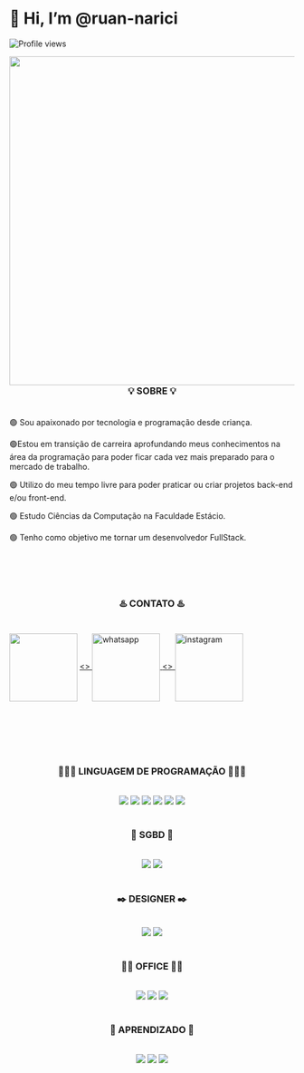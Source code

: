 <h1 align="left"> 👋 Hi, I’m @ruan-narici</h1>
<p align="left"> <img src="https://komarev.com/ghpvc/?username=ruan-narici&color=green" alt="Profile views" /> </p>
<img align="right" height="580em" src="https://uploaddeimagens.com.br/images/004/108/414/full/github_img_1.jpg?1667869491"/>
<h1></h1>
<h3 align="center">💡 SOBRE 💡<br><br></h3>
<p align="left">🟢 Sou apaixonado por tecnologia e programação desde criança.<br></p>
<p align="left">🟢Estou em transição de carreira aprofundando meus conhecimentos na área da programação para poder ficar cada vez mais preparado para o mercado de trabalho.<br></p>
<p align="left">🟢 Utilizo do meu tempo livre para poder praticar ou criar projetos back-end e/ou front-end.<br></p>
<p align="left">🟢 Estudo Ciências da Computação na Faculdade Estácio.<br></p>
<p align="left">🟢 Tenho como objetivo me tornar um desenvolvedor FullStack.<br><br><br><br><br></p>

<h3 align="center">♨️ CONTATO ♨️ <br><br></h3>
<!--LINKEDIN---><a href="https://www.linkedin.com/in/ruan-narici-6a590416b/" target="_blank">
<img width = 120px align="center" src="https://img.shields.io/badge/linkedin%20-%230077B5.svg?&style=for-the-badge&logo=linkedin&logoColor=white"/></a>
<!--WHATSAPP---><a href="https://wa.me/5577991586189?text=Sinta-se%20livre%20para%20entrar%20em%20contato%20comigo." alt="WhatsApp" target="_blank"><>
<img width = 120px align="center" src="https://img.shields.io/badge/WhatsApp-25D366?style=for-the-badge&logo=whatsapp&logoColor=white" alt="whatsapp">
</a>
<!--INSTAGRAM---><a href="https://www.instagram.com/ruan.narici/" alt="Instagram" target="_blank"><>
<img width = 120px align="center" src="https://img.shields.io/badge/Instagram-E4405F?style=for-the-badge&logo=instagram&logoColor=white" alt="instagram">
</a>
<h1></h1>
<br><br><br>
<h3 align="center">👨🏽‍💻 LINGUAGEM DE PROGRAMAÇÃO 👨🏽‍💻</h3>
<br>
<div align="center">
<!--HTML---><img src="https://img.shields.io/badge/html5%20-%23E34F26.svg?&style=for-the-badge&logo=html5&logoColor=white"/>
<!--CSS---><img src="https://img.shields.io/badge/css3%20-%231572B6.svg?&style=for-the-badge&logo=css3&logoColor=white"/>
<!--JAVASCRIPT---><img src="https://img.shields.io/badge/javascript%20-%23323330.svg?&style=for-the-badge&logo=javascript&logoColor=%23F7DF1E"/>
<!--JAVA---><img src="https://img.shields.io/badge/java-%23ED8B00.svg?style=for-the-badge&logo=java&logoColor=white"/>
<!--C---><img src="https://img.shields.io/badge/c%20-%2300599C.svg?&style=for-the-badge&logo=c&logoColor=white"/>
<!--PASCAL---><img src="https://img.shields.io/badge/pascal%20-%23036bfc.svg?&style=for-the-badge&logo=pascal&logoColor=white"/>
<br><br>
<h3 align="center">💾 SGBD 💾</h3>
<br>
<!--MYSQL---><img src="https://img.shields.io/badge/mysql-%2300f.svg?&style=for-the-badge&logo=mysql&logoColor=white"/>
<!--MSSQL---><img src="https://img.shields.io/badge/Microsoft%20SQL%20Sever-CC2927?style=for-the-badge&logo=microsoft%20sql%20server&logoColor=white"/> 
<br><br>
<h3 align="center">✒️ DESIGNER ✒️</h3>
<br>
<!--ADOBE PHOTOSHOP---><img src="https://img.shields.io/badge/adobe%20photoshop-%2331A8FF.svg?style=for-the-badge&logo=adobe%20photoshop&logoColor=white"/> 
<!--ADOBE AFTER EFFECTS---><img src="https://img.shields.io/badge/Adobe%20After%20Effects-9999FF.svg?style=for-the-badge&logo=Adobe%20After%20Effects&logoColor=white"/> 
<br><br>
<h3 align="center">🤵🏽 OFFICE 🤵🏽</h3>
<br>
<!--Microsoft Excel---><img src="https://img.shields.io/badge/Microsoft_Excel-217346?style=for-the-badge&logo=microsoft-excel&logoColor=white"/>
<!--Microsoft PowerPoint---><img src="https://img.shields.io/badge/Microsoft_PowerPoint-B7472A?style=for-the-badge&logo=microsoft-powerpoint&logoColor=white"/>
<!--Microsoft Word---><img src="https://img.shields.io/badge/Microsoft_Word-2B579A?style=for-the-badge&logo=microsoft-word&logoColor=whit"/>
<br><br>
<h3 align="center">🏫 APRENDIZADO 🏫</h3>
<br>
<!--UDEMY---><img src="https://img.shields.io/badge/Udemy-A435F0?style=for-the-badge&logo=Udemy&logoColor=white"/>
<!--YOUTUBE---><img src="https://img.shields.io/badge/YouTube-%23FF0000.svg?style=for-the-badge&logo=YouTube&logoColor=white"/>
<!--STACKOVERFLOW---><img src="https://img.shields.io/badge/-Stackoverflow-FE7A16?style=for-the-badge&logo=stack-overflow&logoColor=white"/>
</div>

<!---
ruan-narici/ruan-narici is a ✨ special ✨ repository because its `README.md` (this file) appears on your GitHub profile.
You can click the Preview link to take a look at your changes.
--->

